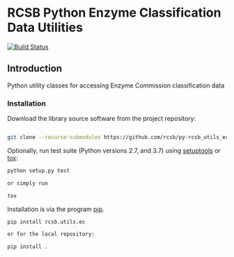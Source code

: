 # RCSB Python Enzyme Classification Data Utilities

[![Build Status](https://dev.azure.com/rcsb/RCSB%20PDB%20Python%20Projects/_apis/build/status/rcsb.py-rcsb_utils_ec?branchName=master)](https://dev.azure.com/rcsb/RCSB%20PDB%20Python%20Projects/_build/latest?definitionId=3&branchName=master)

## Introduction

Python utility classes for accessing Enzyme Commission classification data

### Installation

Download the library source software from the project repository:

```bash

git clone --recurse-submodules https://github.com/rcsb/py-rcsb_utils_ec.git

```

Optionally, run test suite (Python versions 2.7, and 3.7) using
[setuptools](https://setuptools.readthedocs.io/en/latest/) or
[tox](http://tox.readthedocs.io/en/latest/example/platform.html):

```bash
python setup.py test

or simply run

tox
```

Installation is via the program [pip](https://pypi.python.org/pypi/pip).

```bash
pip install rcsb.utils.ec

or for the local repository:

pip install .
```
